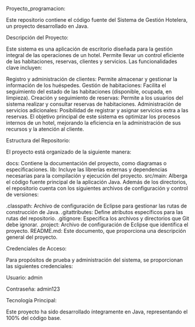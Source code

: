 Proyecto_programacion:

Este repositorio contiene el código fuente del Sistema de Gestión Hotelera, un proyecto desarrollado en Java.

Descripción del Proyecto:

Este sistema es una aplicación de escritorio diseñada para la gestión integral de las operaciones de un hotel. Permite llevar un control eficiente de las habitaciones, reservas, clientes y servicios. Las funcionalidades clave incluyen:

Registro y administración de clientes: Permite almacenar y gestionar la información de los huéspedes.
Gestión de habitaciones: Facilita el seguimiento del estado de las habitaciones (disponible, ocupada, en limpieza).
Creación y seguimiento de reservas: Permite a los usuarios del sistema realizar y consultar reservas de habitaciones.
Administración de servicios adicionales: Posibilidad de registrar y asignar servicios extra a las reservas.
El objetivo principal de este sistema es optimizar los procesos internos de un hotel, mejorando la eficiencia en la administración de sus recursos y la atención al cliente.

Estructura del Repositorio:

El proyecto está organizado de la siguiente manera:

docs: Contiene la documentación del proyecto, como diagramas o especificaciones.
lib: Incluye las librerías externas y dependencias necesarias para la compilación y ejecución del proyecto.
src/main: Alberga el código fuente principal de la aplicación Java.
Además de los directorios, el repositorio cuenta con los siguientes archivos de configuración y control de versiones:

.classpath: Archivo de configuración de Eclipse para gestionar las rutas de construcción de Java.
.gitattributes: Define atributos específicos para las rutas del repositorio.
.gitignore: Especifica los archivos y directorios que Git debe ignorar.
.project: Archivo de configuración de Eclipse que identifica el proyecto.
README.md: Este documento, que proporciona una descripción general del proyecto.

Credenciales de Acceso:

Para propósitos de prueba y administración del sistema, se proporcionan las siguientes credenciales:

Usuario: admin

Contraseña: admin123

Tecnología Principal:

Este proyecto ha sido desarrollado íntegramente en Java, representando el 100% del código base.
